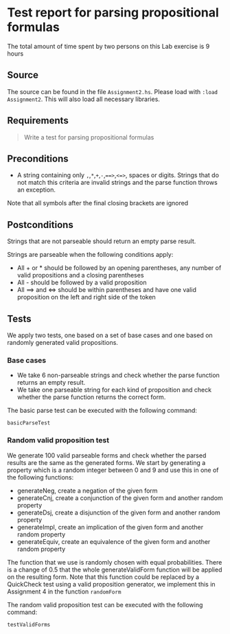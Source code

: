 # Test report for parsing propositional formulas
The total amount of time spent by two persons on this Lab exercise is 9 hours

## Source

The source can be found in the file `Assignment2.hs`. Please load with `:load Assignment2`. This will also load all necessary libraries.

## Requirements

> Write a test for parsing propositional formulas

## Preconditions

- A string containing only `,`,`*`,`+`,`-`,`==>`,`<=>`, spaces or digits. Strings that do not match this criteria are invalid strings and the parse function throws an exception.

Note that all symbols after the final closing brackets are ignored

## Postconditions

Strings that are not parseable should return an empty parse result.

Strings are parseable when the following conditions apply:
- All + or * should be followed by an opening parentheses, any number of valid propositions and a closing parentheses
- All - should be followed by a valid proposition
- All ==> and <=> should be within parentheses and have one valid proposition on the left and right side of the token

## Tests
We apply two tests, one based on a set of base cases and one based on randomly generated valid propositions.

### Base cases
- We take 6 non-parseable strings and check whether the parse function returns an empty result.
- We take one parseable string for each kind of proposition and check whether the parse function returns the correct form.

The basic parse test can be executed with the following command:

```
basicParseTest
```

### Random valid proposition test
We generate 100 valid parseable forms and check whether the parsed results are the same as the generated forms.
We start by generating a property which is a random integer between 0 and 9 and use this in one of the following functions:

- generateNeg, create a negation of the given form
- generateCnj, create a conjunction of the given form and another random property
- generateDsj, create a disjunction of the given form and another random property
- generateImpl, create an implication of the given form and another random property
- generateEquiv, create an equivalence of the given form and another random property

The function that we use is randomly chosen with equal probabilities. There is a change of 0.5 that the whole generateValidForm function will be applied on the resulting form. Note that this function could be replaced by a QuickCheck test using a valid proposition generator, we implement this in Assignment 4 in the function `randomForm`

The random valid proposition test can be executed with the following command:
```
testValidForms
```
